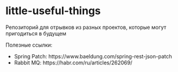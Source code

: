 # little-useful-things

Репозиторий для отрывков из разных проектов, которые могут пригодиться в будущем

Полезные ссылки:

<ul>
<li>Spring Patch: https://www.baeldung.com/spring-rest-json-patch</li>
<li>Rabbit MQ: https://habr.com/ru/articles/262069/</li>
</ul>
